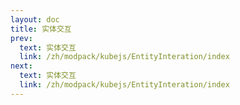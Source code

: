 ```yaml
---
layout: doc
title: 实体交互
prev:
  text: 实体交互
  link: /zh/modpack/kubejs/EntityInteration/index
next:
  text: 实体交互
  link: /zh/modpack/kubejs/EntityInteration/index
---
```


